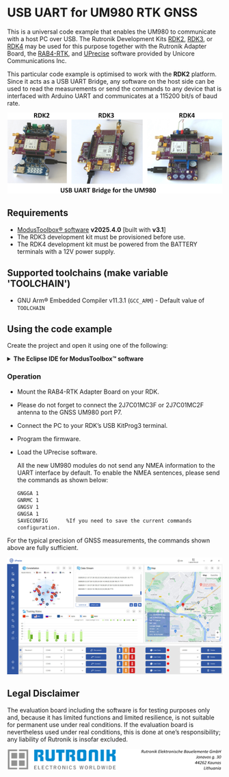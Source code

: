 # USB UART for UM980 RTK GNSS

This is a universal code example that enables the UM980 to communicate with a host PC over USB. The Rutronik Development Kits [RDK2](https://github.com/RutronikSystemSolutions/RDK2_Documents), [RDK3](https://github.com/RutronikSystemSolutions/RDK3_Documents), or [RDK4](https://github.com/RutronikSystemSolutions/RDK4_Documents) may be used for this purpose together with the Rutronik Adapter Board, the [RAB4-RTK](https://github.com/RutronikSystemSolutions/RAB_RTK_Hardware_Files), and [UPrecise](https://en.unicorecomm.com/download?id=4#tab) software provided by Unicore Communications Inc.

This particular code example is optimised to work with the **RDK2** platform. Since it acts as a USB UART Bridge, any software on the host side can be used to read the measurements or send the commands to any device that is interfaced with Arduino UART and communicates at a 115200 bit/s of baud rate.

 <img src="images/UM980_with_RDKs.jpg" style="zoom:60%;" />



## Requirements

- [ModusToolbox® software](https://www.infineon.com/cms/en/design-support/tools/sdk/modustoolbox-software/) **v2025.4.0** [built with **v3.1**]
- The RDK3 development kit must be provisioned before use.
- The RDK4 development kit must be powered from the BATTERY terminals with a 12V power supply.

## Supported toolchains (make variable 'TOOLCHAIN')

- GNU Arm&reg; Embedded Compiler v11.3.1 (`GCC_ARM`) - Default value of `TOOLCHAIN`

## Using the code example

Create the project and open it using one of the following:

<details><summary><b>The Eclipse IDE for ModusToolbox&trade; software</b></summary>


1. Click the **New Application** link in the **Quick Panel** (or, use **File** > **New** > **ModusToolbox&trade; Application**). This launches the [Project Creator](https://www.infineon.com/ModusToolboxProjectCreator) tool.

2. Pick a kit supported by the code example from the list shown in the **Project Creator - Choose Board Support Package (BSP)** dialog.

   When you select a supported kit, the example is reconfigured automatically to work with the kit. To work with a different supported kit later, use the [Library Manager](https://www.infineon.com/ModusToolboxLibraryManager) to choose the BSP for the supported kit. You can use the Library Manager to select or update the BSP and firmware libraries used in this application. To access the Library Manager, click the link from the **Quick Panel**.

   You can also just start the application creation process again and select a different kit.

   If you want to use the application for a kit not listed here, you may need to update the source files. If the kit does not have the required resources, the application may not work.

3. In the **Project Creator - Select Application** dialog, choose the example by enabling the checkbox.

4. (Optional) Change the suggested **New Application Name**.

5. The **Application(s) Root Path** defaults to the Eclipse workspace which is usually the desired location for the application. If you want to store the application in a different location, you can change the *Application(s) Root Path* value. Applications that share libraries should be in the same root path.

6. Click **Create** to complete the application creation process.

For more details, see the [Eclipse IDE for ModusToolbox&trade; software user guide](https://www.infineon.com/MTBEclipseIDEUserGuide) (locally available at *{ModusToolbox&trade; software install directory}/docs_{version}/mt_ide_user_guide.pdf*).

</details>

### Operation

- Mount the RAB4-RTK Adapter Board on your RDK.

- Please do not forget to connect the 2J7C01MC3F or 2J7C01MC2F antenna to the GNSS UM980 port P7.

- Connect the PC to your RDK’s USB KitProg3 terminal.

- Program the firmware.

- Load the UPrecise software.

  All the new UM980 modules do not send any NMEA information to the UART interface by default. To enable the NMEA sentences, please send the commands as shown below:

  ```
  GNGGA 1
  GNRMC 1
  GNGSV 1
  GNGSA 1
  SAVECONFIG      %If you need to save the current commands configuration.
  ```

For the typical precision of GNSS measurements, the commands shown above are fully sufficient.

<img src="images/UM980_Test_Indoors.jpg" style="zoom:60%;" />

## Legal Disclaimer

The evaluation board including the software is for testing purposes only and, because it has limited functions and limited resilience, is not suitable for permanent use under real conditions. If the evaluation board is nevertheless used under real conditions, this is done at one’s responsibility; any liability of Rutronik is insofar excluded. 

<img src="images/rutronik_origin_kaunas.png" style="zoom:60%;" />




